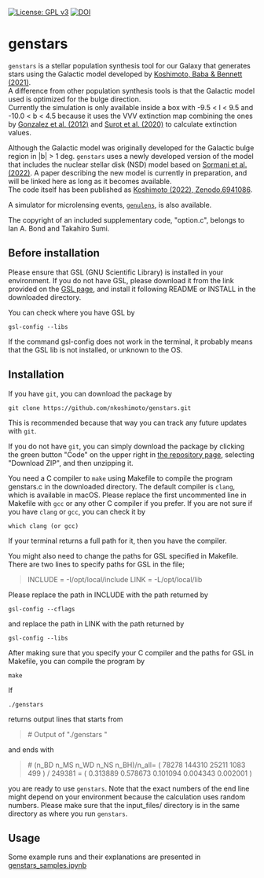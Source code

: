 [![License: GPL v3](https://img.shields.io/badge/License-GPL%20v3-yellow.svg)](http://www.gnu.org/licenses/gpl-3.0)
[![DOI](https://zenodo.org/badge/DOI/10.5281/zenodo.6941086.svg)](https://doi.org/10.5281/zenodo.6941086)


# genstars
`genstars` is a stellar population synthesis tool for our Galaxy that generates stars using the Galactic model developed by [Koshimoto, Baba & Bennett (2021)](https://ui.adsabs.harvard.edu/abs/2021ApJ...917...78K/abstract).  
A difference from other population synthesis tools is that the Galactic model used is optimized for the bulge direction.  
Currently the simulation is only available inside a box with -9.5 < l < 9.5 and -10.0 < b < 4.5 because it uses the VVV extinction map combining the ones by [Gonzalez et al. (2012)](https://ui.adsabs.harvard.edu/abs/2012A%26A...543A..13G/abstract) and [Surot et al. (2020)](https://ui.adsabs.harvard.edu/abs/2020A%26A...644A.140S/abstract) to calculate extinction values. 

Although the Galactic model was originally developed for the Galactic bulge region in |b| > 1 deg. `genstars` uses a newly developed version of the model that includes the nuclear stellar disk (NSD) model based on [Sormani et al. (2022)](https://ui.adsabs.harvard.edu/abs/2022MNRAS.512.1857S/abstract).
A paper describing the new model is currently in preparation, and will be linked here as long as it becomes available.  
The code itself has been published as [Koshimoto (2022), Zenodo.6941086](https://doi.org/10.5281/zenodo.6941086).

A simulator for microlensing events, [`genulens`](https://github.com/nkoshimoto/genulens), is also available.

The copyright of an included supplementary code, "option.c", belongs to Ian A. Bond and Takahiro Sumi.


## Before installation
Please ensure that GSL (GNU Scientific Library) is installed in your environment.
If you do not have GSL, please download it from the link provided on the [GSL page](https://www.gnu.org/software/gsl/), and install it following README or INSTALL in the downloaded directory.

You can check where you have GSL by
```
gsl-config --libs
```
If the command gsl-config does not work in the terminal, it probably means that the GSL lib is not installed, or unknown to the OS.


## Installation
If you have `git`, you can download the package by
``` 
git clone https://github.com/nkoshimoto/genstars.git
```
This is recommended because that way you can track any future updates with `git`.

If you do not have `git`, you can simply download the package by clicking the green button "Code" on the upper right in [the repository page](https://github.com/nkoshimoto/genstars), selecting "Download ZIP", and then unzipping it.

You need a C compiler to `make` using Makefile to compile the program genstars.c in the downloaded directory.
The default compiler is `clang`, which is available in macOS.
Please replace the first uncommented line in Makefile with `gcc` or any other C compiler if you prefer.
If you are not sure if you have `clang` or `gcc`, you can check it by
```
which clang (or gcc)
```
If your terminal returns a full path for it, then you have the compiler. 

You might also need to change the paths for GSL specified in Makefile.
There are two lines to specify paths for GSL in the file;
> INCLUDE = -I/opt/local/include
> LINK = -L/opt/local/lib

Please replace the path in INCLUDE with the path returned by
```
gsl-config --cflags
```
and replace the path in LINK with the path returned by
``` 
gsl-config --libs 
```



After making sure that you specify your C compiler and the paths for GSL in Makefile, you can compile the program by
```
make
```

If
```
./genstars
```
returns output lines that starts from
> \#   Output of "./genstars "

and ends with
> \# (n\_BD n\_MS n\_WD n\_NS n\_BH)/n\_all= (  78278 144310  25211   1083    499 ) / 249381 = ( 0.313889 0.578673 0.101094 0.004343 0.002001 )


you are ready to use `genstars`. Note that the exact numbers of the end line might depend on your environment because the calculation uses random numbers.
Please make sure that the input\_files/ directory is in the same directory as where you run `genstars`.


## Usage

Some example runs and their explanations are presented in [genstars\_samples.ipynb](https://github.com/nkoshimoto/genstars/blob/main/genstars_samples.ipynb)


